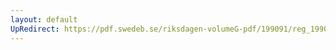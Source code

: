 ```yaml
---
layout: default
UpRedirect: https://pdf.swedeb.se/riksdagen-volumeG-pdf/199091/reg_199091/reg_199091_0928.pdf
---
```

